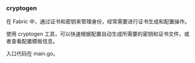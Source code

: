 ### cryptogen

在 Fabric 中，通过证书和密钥来管理身份，经常需要进行证书生成和配置操作。

使用 cryptogen 工具，可以快速根据配置自动生成所需要的密钥和证书文件，或者查看配置模板信息。


入口代码在 main.go。


